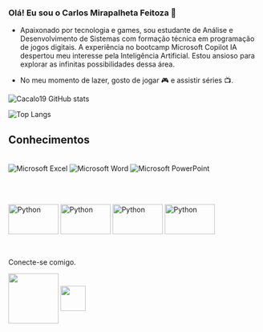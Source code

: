
### Olá! Eu sou o Carlos Mirapalheta Feitoza 👋

- Apaixonado por tecnologia e games, sou estudante de Análise e Desenvolvimento de Sistemas com formação técnica em programação de jogos digitais. A experiência no bootcamp Microsoft Copilot IA despertou meu interesse pela Inteligência Artificial. Estou ansioso para explorar as infinitas possibilidades dessa área.

- No meu momento de lazer, gosto de jogar 🎮 e assistir séries 📺.



![Cacalo19 GitHub stats](https://github-readme-stats.vercel.app/api?username=Cacalo19&show_icons=true&theme=dark)

![Top Langs](https://github-readme-stats.vercel.app/api/top-langs/?username=Cacalo19&hide_progress=true&theme=dark)

## Conhecimentos

<div style="display: inline_block"><br/>
    <img align="center" alt="Microsoft Excel" src="https://img.shields.io/badge/Microsoft_Excel-217346?style=for-the-badge&logo=microsoft-excel&logoColor=white" /> 
    <img align="center" alt="Microsoft Word" src="https://img.shields.io/badge/Microsoft_Word-2B579A?style=for-the-badge&logo=microsoft-word&logoColor=white" /> 
    <img align="center" alt="Microsoft PowerPoint" src="https://img.shields.io/badge/Microsoft_PowerPoint-B7472A?style=for-the-badge&logo=microsoft-powerpoint&logoColor=white" /> 
    

</div><br/>

##

<div style="display: inline_block"><br/>
    <img align="center" alt="Python" 
    height="60" width="100" src="https://cdn.jsdelivr.net/gh/devicons/devicon@latest/icons/python/python-original-wordmark.svg" /> 
    <img align="center" alt="Python" 
    height="60" width="100" src="https://cdn.jsdelivr.net/gh/devicons/devicon@latest/icons/javascript/javascript-original.svg" /> 
    <img align="center" alt="Python" 
    height="60" width="100" src="https://cdn.jsdelivr.net/gh/devicons/devicon@latest/icons/csharp/csharp-original.svg" /> 
   <img align="center" alt="Python" 
    height="60" width="100" src="https://cdn.jsdelivr.net/gh/devicons/devicon@latest/icons/unity/unity-original.svg" /> 
    

</div><br/>

##
Conecte-se comigo.

<div> 
    
<a href="https://www.linkedin.com/in/carlos-mirapalheta-feitoza-620734134/" target="_blank"><img align="center" height="100" width="100" src="https://cdn.jsdelivr.net/gh/devicons/devicon@latest/icons/linkedin/linkedin-original-wordmark.svg" target="_blank"></a>
<a href="https://x.com/Carlosfeitozaaa" target="_blank"><img align="center" height="50" width="50" src="https://cdn.jsdelivr.net/gh/devicons/devicon@latest/icons/twitter/twitter-original.svg" target="_blank"></a> 
  
</div>

